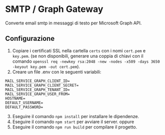 # SMTP / Graph Gateway

Converte email smtp in messaggi di testo per Microsoft Graph API.

## Configurazione

1. Copiare i certificati SSL nella cartella `certs` con i nomi `cert.pem` e `key.pem`. (se non disponibili, generare una coppia di chiavi con il comando `openssl req -newkey rsa:2048 -new -nodes -x509 -days 3650 -keyout key.pem -out cert.pem`).
2. Creare un file .env con le seguenti variabili:

```
MAIL_SERVICE_GRAPH_CLIENT_ID=
MAIL_SERVICE_GRAPH_CLIENT_SECRET=
MAIL_SERVICE_GRAPH_TENANT_ID=
MAIL_SERVICE_GRAPH_USER_FROM=
HOSTNAME=
DEFAULT_USERNAME=
DEFAULT_PASSWORD=
```

3. Eseguire il comando `npm install` per installare le dipendenze.
4. Eseguire il comando `npm start` per avviare il server. oppure
5. Eseguire il comando `npm run build` per compilare il progetto.
